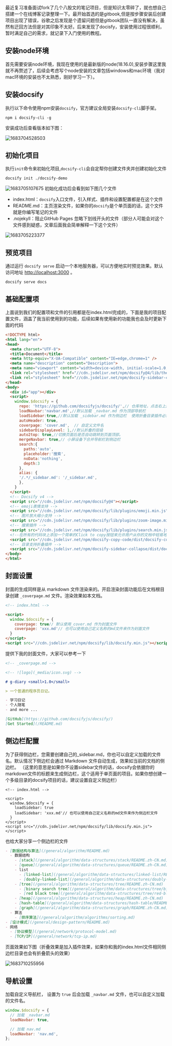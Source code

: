 ​	最近复习准备面试fork了几个八股文的笔记项目，但是知识太零碎了，就也想自己搭建一个在线博客记录整理一下。最开始首选的是gitbook,但是按步骤安装后创建项目出现了错误，谷歌之后发现是个遗留问题但是gitbook团队一直没有解决，虽然有迂回方法但是对其印象不太好。后来发现了docisfy，安装使用过程很顺利，暂时满足自己的需求，就记录下入门使用的教程。

## 安装node环境

​		首先需要安装node环境，我现在使用的是最新版的node(18.16.0),安装步骤这里我就不再赘述了，后续会考虑写个node安装的文章包括windows和mac环境（我对mac环境的安装也不太熟悉，刚好学习一下）。

## 安装docsify

​		执行以下命令使用npm安装`docsify`，官方建议全局安装`docsify-cli`脚手架。

```
npm i docsify-cli -g
```

安装成功后查看版本如下图：

<img src="https://github.com/justingcode/my-diary/blob/main/docs/media/img/docsify1.png" alt="1683704528503"  />

## 初始化项目

​		执行`init`命令来初始化项目,`docsify-cli`会自定帮你创建文件夹并创建初始化文件

```
docsify init ./docsify-demo
```

<img src="https://github.com/justingcode/my-diary/blob/main/docs/media/img/docsify2.png" alt="1683705107675"  />
    初始化成功后会看到如下图几个文件

- index.html：`docsify`入口文件，引入样式、插件和设置配置都是在这个文件
- README.md：主页渲染文件，如果你的`docsify`是个单页面的话，这个文件就是你编写笔记的文件
- .nojekyll：阻止GitHub Pages 忽略下划线开头的文件（部分人可能会对这个文件感到疑惑，文章后面我会简单解释一下这个文件）

<img src="https://github.com/justingcode/my-diary/blob/main/docs/media/img/docsify3.png" alt="1683705223377"  />

## 预览项目

 通过运行 `docsify serve` 启动一个本地服务器，可以方便地实时预览效果。默认访问地址 [http://localhost:3000](http://localhost:3000/) 。 

```
docsify serve docs
```

## 基础配置项

上面说到我们的配置项和文件的引用都是在index.html完成的，下面是我的项目配置文件，涵盖了我当前使用到的功能，后续如果有使用新的功能我也会及时更新下面的代码

```html
<!DOCTYPE html>
<html lang="en">
<head>
  <meta charset="UTF-8">
  <title>Document</title>
  <meta http-equiv="X-UA-Compatible" content="IE=edge,chrome=1" />
  <meta name="description" content="Description">
  <meta name="viewport" content="width=device-width, initial-scale=1.0, minimum-scale=1.0">
  <link rel="stylesheet" href="//cdn.jsdelivr.net/npm/docsify@4/lib/themes/vue.css">
  <link rel="stylesheet" href="//cdn.jsdelivr.net/npm/docsify-sidebar-collapse/dist/sidebar.min.css" />
</head>
<body>
  <div id="app"></div>
  <script>
    window.$docsify = {
      repo: 'https://github.com/docsifyjs/docsify/',// 仓库地址，点击右上角的Github章鱼猫头像会跳转到此地址
      loadNavbar:'navbar.md',//默认加载 _navbar.md 作为顶部导航栏
      loadSidebar:true,//默认加载 _sidebar.md 作为侧边栏  使用折叠目录插件必须使用默认侧边栏
      autoHeader: true,
      coverpage: 'cover.md',  // 自定义文件名
      sidebarDisplayLevel: 1,//默认折叠的层级
      auto2top: true,//切换页面后是否自动跳转到页面顶部。
      mergeNavbar: true,// 小屏设备下合并导航栏到侧边栏
      search:{
        paths:'auto',
        placeholder:'搜索',
        noData:'nothing',
        depth:3
      },
      alias: {
      '/.*/_sidebar.md': '/_sidebar.md',
      },
    }
  </script>
  <!-- Docsify v4 -->
  <script src="//cdn.jsdelivr.net/npm/docsify@4"></script>
  <!-- emoji表情支持 -->
  <script src="//cdn.jsdelivr.net/npm/docsify/lib/plugins/emoji.min.js"></script>
  <!-- 图片放大缩小支持 -->
  <script src="//cdn.jsdelivr.net/npm/docsify/lib/plugins/zoom-image.min.js"></script>
  <!-- 搜索插件 -->
  <script src="//cdn.jsdelivr.net/npm/docsify/lib/plugins/search.min.js"></script>
  <!--在所有的代码块上添加一个简单的Click to copy按钮来允许用户从你的文档中轻易地复制代码-->
  <script src="//cdn.jsdelivr.net/npm/docsify-copy-code/dist/docsify-copy-code.min.js"></script>
  <!-- 目录支持折叠插件 -->
  <script src="//cdn.jsdelivr.net/npm/docsify-sidebar-collapse/dist/docsify-sidebar-collapse.min.js"></script>
</body>
</html>

```

## 封面设置

 封面的生成同样是从 markdown 文件渲染来的。开启渲染封面功能后在文档根目录创建 `_coverpage.md` 文件。渲染效果如本文档。 

```html
<!-- index.html -->

<script>
  window.$docsify = {
    coverpage: true// 默认使用_cover.md 作为封面文件
    coverpage: 'xxx.md'// 也可以使用自己定义名称的md文件来作为封面文件
  }
</script>
<script src="//cdn.jsdelivr.net/npm/docsify/lib/docsify.min.js"></script>
```

提供下我的封面文件，大家可以参考一下

```markdown
<!-- _coverpage.md -->

<!-- ![logo](_media/icon.svg) -->

# g-diary <small>1.0</small>

> 一个普通的程序员日记。

- 学习日记
- 个人随笔
- and more ...

[GitHub](https://github.com/docsifyjs/docsify/)
[Get Started](/README.md)

```

## 侧边栏配置

 为了获得侧边栏，您需要创建自己的_sidebar.md，你也可以自定义加载的文件名。默认情况下侧边栏会通过 Markdown 文件自动生成，效果如当前的文档的侧边栏。 （这里的意思是如果你不设置sidebar文件的话，docsify会依据你的markdown文件的标题来生成侧边栏，这个适用于单页面的项目。如果你想创建一个多级目录的docsify项目的话，建议设置自定义侧边栏）

```
<!-- index.html -->

<script>
  window.$docsify = {
    loadSidebar: true
    loadSidebar: 'xxx.md'// 也可以使用自己定义名称的md文件来作为侧边栏文件
  }
</script>
<script src="//cdn.jsdelivr.net/npm/docsify/lib/docsify.min.js"></script>
```

也给大家分享一个侧边栏的文件

```markdown
- [数据结构与算法](/general/algorithm/README.md)
  - 数据结构
    - [stack](/general/algorithm/data-structures/stack/README.zh-CN.md)
    - [queue](/general/algorithm/data-structures/queue/README.zh-CN.md)
    - list
      - [linked-list](/general/algorithm/data-structures/linked-list/README.zh-CN.md)
      - [doubly-linked-list](/general/algorithm/data-structures/doubly-linked-list/README.zh-CN.md)
    - [tree](/general/algorithm/data-structures/tree/README.zh-CN.md)
      - [binary search tree](/general/algorithm/data-structures/tree/binary-search-tree/README.md)
      - [red black tree](/general/algorithm/data-structures/tree/red-black-tree/README.md)
    - [heap](/general/algorithm/data-structures/heap/README.zh-CN.md)
    - [hash-table](/general/algorithm/data-structures/hash-table/README.md)
    - [graph](/general/algorithm/data-structures/graph/README.zh-CN.md)
  - 算法
    - [排序算法](/general/algorithm/algorithms/sorting.md)
- [设计模式](/general/design-pattern/README.md)
- 网络
  - [协议模型](/general/network/protocol-model.md)
  - [TCP/IP](/general/network/tcp-ip.md) 
```

页面效果如下图（折叠效果是加入插件效果，如果你和我的index.html文件相同侧边栏目录也会有折叠箭头的效果）

<img src="../../../media/img/docsify4.png" alt="1683710255956"  />

## 导航设置

  加载自定义导航栏， 设置为 `true` 后会加载 `_navbar.md` 文件，也可以自定义加载的文件名。 

```javascript
window.$docsify = {
  // 加载 _navbar.md
  loadNavbar: true,

  // 加载 nav.md
  loadNavbar: 'nav.md',
};
```

